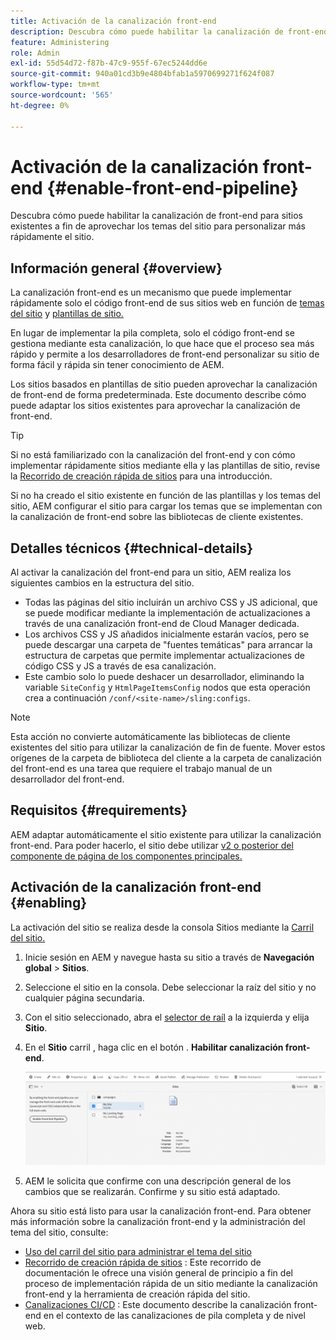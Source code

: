 ```yaml
---
title: Activación de la canalización front-end
description: Descubra cómo puede habilitar la canalización de front-end para sitios existentes a fin de aprovechar los temas del sitio para personalizar más rápidamente el sitio.
feature: Administering
role: Admin
exl-id: 55d54d72-f87b-47c9-955f-67ec5244dd6e
source-git-commit: 940a01cd3b9e4804bfab1a5970699271f624f087
workflow-type: tm+mt
source-wordcount: '565'
ht-degree: 0%

---
```


# Activación de la canalización front-end {#enable-front-end-pipeline}

Descubra cómo puede habilitar la canalización de front-end para sitios existentes a fin de aprovechar los temas del sitio para personalizar más rápidamente el sitio.

## Información general {#overview}

La canalización front-end es un mecanismo que puede implementar rápidamente solo el código front-end de sus sitios web en función de [temas del sitio](site-themes.md) y [plantillas de sitio.](site-templates.md)

En lugar de implementar la pila completa, solo el código front-end se gestiona mediante esta canalización, lo que hace que el proceso sea más rápido y permite a los desarrolladores de front-end personalizar su sitio de forma fácil y rápida sin tener conocimiento de AEM.

Los sitios basados en plantillas de sitio pueden aprovechar la canalización de front-end de forma predeterminada. Este documento describe cómo puede adaptar los sitios existentes para aprovechar la canalización de front-end.

>[!TIP]
>
>Si no está familiarizado con la canalización del front-end y con cómo implementar rápidamente sitios mediante ella y las plantillas de sitio, revise la [Recorrido de creación rápida de sitios](/help/journey-sites/quick-site/overview.md) para una introducción.

Si no ha creado el sitio existente en función de las plantillas y los temas del sitio, AEM configurar el sitio para cargar los temas que se implementan con la canalización de front-end sobre las bibliotecas de cliente existentes.

## Detalles técnicos {#technical-details}

Al activar la canalización del front-end para un sitio, AEM realiza los siguientes cambios en la estructura del sitio.

* Todas las páginas del sitio incluirán un archivo CSS y JS adicional, que se puede modificar mediante la implementación de actualizaciones a través de una canalización front-end de Cloud Manager dedicada.
* Los archivos CSS y JS añadidos inicialmente estarán vacíos, pero se puede descargar una carpeta de &quot;fuentes temáticas&quot; para arrancar la estructura de carpetas que permite implementar actualizaciones de código CSS y JS a través de esa canalización.
* Este cambio solo lo puede deshacer un desarrollador, eliminando la variable `SiteConfig` y `HtmlPageItemsConfig` nodos que esta operación crea a continuación `/conf/<site-name>/sling:configs`.

>[!NOTE]
>
>Esta acción no convierte automáticamente las bibliotecas de cliente existentes del sitio para utilizar la canalización de fin de fuente. Mover estos orígenes de la carpeta de biblioteca del cliente a la carpeta de canalización del front-end es una tarea que requiere el trabajo manual de un desarrollador del front-end.

## Requisitos {#requirements}

AEM adaptar automáticamente el sitio existente para utilizar la canalización front-end. Para poder hacerlo, el sitio debe utilizar [v2 o posterior del componente de página de los componentes principales.](https://experienceleague.adobe.com/docs/experience-manager-core-components/using/components/page.html)

## Activación de la canalización front-end {#enabling}

La activación del sitio se realiza desde la consola Sitios mediante la [Carril del sitio.](site-rail.md)

1. Inicie sesión en AEM y navegue hasta su sitio a través de **Navegación global** > **Sitios**.
1. Seleccione el sitio en la consola. Debe seleccionar la raíz del sitio y no cualquier página secundaria.
1. Con el sitio seleccionado, abra el [selector de raíl](/help/sites-cloud/authoring/getting-started/basic-handling.md#rail-selector) a la izquierda y elija **Sitio**.
1. En el **Sitio** carril , haga clic en el botón . **Habilitar canalización front-end**.

   ![Habilitar canalización front-end](/help/sites-cloud/administering/assets/enable-front-end-pipeline.png)

1. AEM le solicita que confirme con una descripción general de los cambios que se realizarán. Confirme y su sitio está adaptado.

Ahora su sitio está listo para usar la canalización front-end. Para obtener más información sobre la canalización front-end y la administración del tema del sitio, consulte:

* [Uso del carril del sitio para administrar el tema del sitio](site-rail.md)
* [Recorrido de creación rápida de sitios](/help/journey-sites/quick-site/overview.md) : Este recorrido de documentación le ofrece una visión general de principio a fin del proceso de implementación rápida de un sitio mediante la canalización front-end y la herramienta de creación rápida del sitio.
* [Canalizaciones CI/CD](/help/implementing/cloud-manager/configuring-pipelines/introduction-ci-cd-pipelines.md#front-end) : Este documento describe la canalización front-end en el contexto de las canalizaciones de pila completa y de nivel web.
